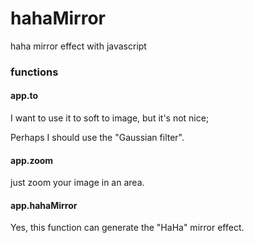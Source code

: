hahaMirror
==========

haha mirror effect with javascript

### functions

#### app.to 

I want to use it to soft to image, but it's not nice;

Perhaps I should use the "Gaussian filter".

#### app.zoom

just zoom your image in an area.

#### app.hahaMirror

Yes, this function can generate the "HaHa" mirror effect.

